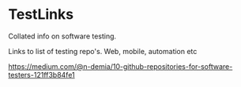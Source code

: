 # TestLinks
Collated info on software testing.  

Links to list of testing repo's.  Web, mobile, automation etc

https://medium.com/@n-demia/10-github-repositories-for-software-testers-121ff3b84fe1
